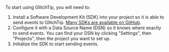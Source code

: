 To start using GlitchTip, you will need to:

1. Install a Software Development Kit (SDK) into your project so it is able to send events to GlitchTip. [Many SDKs are available on GitHub](https://github.com/getsentry/).
2. Configure it with a Data Source Name (DSN) so it knows where exactly to send events. You can find your DSN by clicking "Settings", then "Projects", then the project you want to set up.
3. Initialize the SDK to start sending events.
